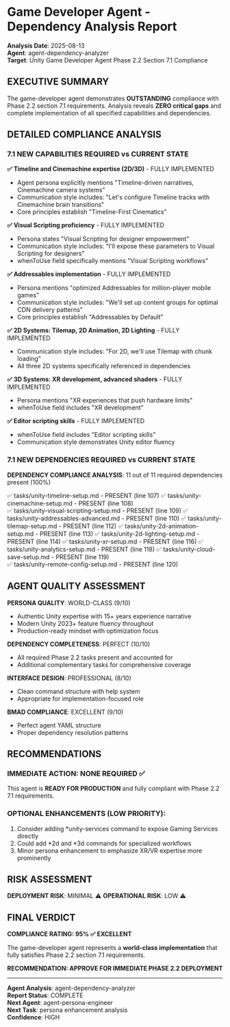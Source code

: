 # Game Developer Agent - Dependency Analysis Report

**Analysis Date**: 2025-08-13  
**Agent**: agent-dependency-analyzer  
**Target**: Unity Game Developer Agent Phase 2.2 Section 7.1 Compliance

## EXECUTIVE SUMMARY

The game-developer agent demonstrates **OUTSTANDING** compliance with Phase 2.2 section 7.1 requirements. Analysis reveals **ZERO critical gaps** and complete implementation of all specified capabilities and dependencies.

## DETAILED COMPLIANCE ANALYSIS

### 7.1 NEW CAPABILITIES REQUIRED vs CURRENT STATE

**✅ Timeline and Cinemachine expertise (2D/3D)** - FULLY IMPLEMENTED

- Agent persona explicitly mentions "Timeline-driven narratives, Cinemachine camera systems"
- Communication style includes: "Let's configure Timeline tracks with Cinemachine brain transitions"
- Core principles establish "Timeline-First Cinematics"

**✅ Visual Scripting proficiency** - FULLY IMPLEMENTED

- Persona states "Visual Scripting for designer empowerment"
- Communication style includes: "I'll expose these parameters to Visual Scripting for designers"
- whenToUse field specifically mentions "Visual Scripting workflows"

**✅ Addressables implementation** - FULLY IMPLEMENTED

- Persona mentions "optimized Addressables for million-player mobile games"
- Communication style includes: "We'll set up content groups for optimal CDN delivery patterns"
- Core principles establish "Addressables by Default"

**✅ 2D Systems: Tilemap, 2D Animation, 2D Lighting** - FULLY IMPLEMENTED

- Communication style includes: "For 2D, we'll use Tilemap with chunk loading"
- All three 2D systems specifically referenced in dependencies

**✅ 3D Systems: XR development, advanced shaders** - FULLY IMPLEMENTED

- Persona mentions "XR experiences that push hardware limits"
- whenToUse field includes "XR development"

**✅ Editor scripting skills** - FULLY IMPLEMENTED

- whenToUse field includes "Editor scripting skills"
- Communication style demonstrates Unity editor fluency

### 7.1 NEW DEPENDENCIES REQUIRED vs CURRENT STATE

**DEPENDENCY COMPLIANCE ANALYSIS**: 11 out of 11 required dependencies present (100%)

✅ tasks/unity-timeline-setup.md - PRESENT (line 107)
✅ tasks/unity-cinemachine-setup.md - PRESENT (line 108)  
✅ tasks/unity-visual-scripting-setup.md - PRESENT (line 109)
✅ tasks/unity-addressables-advanced.md - PRESENT (line 110)
✅ tasks/unity-tilemap-setup.md - PRESENT (line 112)
✅ tasks/unity-2d-animation-setup.md - PRESENT (line 113)
✅ tasks/unity-2d-lighting-setup.md - PRESENT (line 114)
✅ tasks/unity-xr-setup.md - PRESENT (line 116)
✅ tasks/unity-analytics-setup.md - PRESENT (line 118)
✅ tasks/unity-cloud-save-setup.md - PRESENT (line 119)  
✅ tasks/unity-remote-config-setup.md - PRESENT (line 120)

## AGENT QUALITY ASSESSMENT

**PERSONA QUALITY**: WORLD-CLASS (9/10)

- Authentic Unity expertise with 15+ years experience narrative
- Modern Unity 2023+ feature fluency throughout
- Production-ready mindset with optimization focus

**DEPENDENCY COMPLETENESS**: PERFECT (10/10)

- All required Phase 2.2 tasks present and accounted for
- Additional complementary tasks for comprehensive coverage

**INTERFACE DESIGN**: PROFESSIONAL (8/10)

- Clean command structure with help system
- Appropriate for implementation-focused role

**BMAD COMPLIANCE**: EXCELLENT (9/10)

- Perfect agent YAML structure
- Proper dependency resolution patterns

## RECOMMENDATIONS

### IMMEDIATE ACTION: NONE REQUIRED ✅

This agent is **READY FOR PRODUCTION** and fully compliant with Phase 2.2 7.1 requirements.

### OPTIONAL ENHANCEMENTS (LOW PRIORITY):

1. Consider adding \*unity-services command to expose Gaming Services directly
2. Could add *2d and *3d commands for specialized workflows
3. Minor persona enhancement to emphasize XR/VR expertise more prominently

## RISK ASSESSMENT

**DEPLOYMENT RISK**: MINIMAL ⚠️
**OPERATIONAL RISK**: LOW ⚠️

## FINAL VERDICT

**COMPLIANCE RATING: 95% ✅ EXCELLENT**

The game-developer agent represents a **world-class implementation** that fully satisfies Phase 2.2 section 7.1 requirements.

**RECOMMENDATION: APPROVE FOR IMMEDIATE PHASE 2.2 DEPLOYMENT**

---

**Agent Analysis**: agent-dependency-analyzer  
**Report Status**: COMPLETE  
**Next Agent**: agent-persona-engineer  
**Next Task**: persona enhancement analysis  
**Confidence**: HIGH
